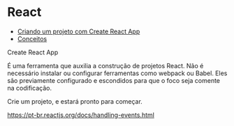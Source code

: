  # React

- [Criando um projeto com Create React App](criando-projeto-com-create-app-react/README.md)
- [Conceitos](conceitos/README.md)


Create React App

É uma ferramenta que auxilia a construção de projetos React. Não é necessário instalar ou configurar ferramentas como webpack ou Babel. Eles são previamente configurado e escondidos para que o foco seja comente na codificação.

Crie um projeto, e estará pronto para começar.

https://pt-br.reactjs.org/docs/handling-events.html
